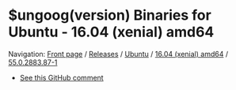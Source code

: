 # $ungoog(version) Binaries for Ubuntu - 16.04 (xenial) amd64

Navigation: [Front page](/) / [Releases](/ungoogled-chromium-binaries/releases/) / [Ubuntu](/ungoogled-chromium-binaries/releases/ubuntu) / [16.04 (xenial) amd64](/ungoogled-chromium-binaries/releases/ubuntu/xenial_amd64) / [55.0.2883.87-1](/ungoogled-chromium-binaries/releases/ubuntu/xenial_amd64/55.0.2883.87-1)


* [See this GitHub comment](https://github.com/Eloston/ungoogled-chromium/issues/140#issuecomment-266326418)

